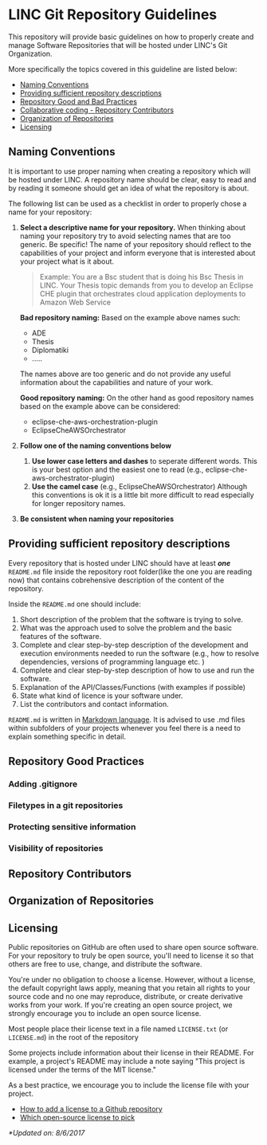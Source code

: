 # LINC Git Repository Guidelines
This repository will  provide basic guidelines on how to properly create and manage Software Repositories that will be hosted under LINC's Git Organization.

More specifically the topics covered in this guideline are listed below:
* [Naming Conventions](#naming-conventions)
* [Providing sufficient repository descriptions](#providing-sufficient-repository-descriptions)
* [Repository Good and Bad Practices](#repository-good-and-bad-practices)
* [Collaborative coding - Repository Contributors](#collaborative-coding---repository-contributors)
* [Organization of Repositories](#organization-of-repositories)
* [Licensing](#licensing) 

## Naming Conventions  
It is important to use proper naming when creating a repository which will be hosted
under LINC. A repository name should be clear, easy to read and by reading it someone should get an idea of what the repository is about.

The following list can be used as a checklist in order to properly chose a name for your repository:
1. **Select a descriptive name for your repository.** 
 When thinking about naming your repository try to avoid selecting names that are too generic. Be specific! The name of your repository should reflect to the capabilities of your project and inform everyone that is interested about your project what is it about.
   >Example: You are a Bsc student that is doing his Bsc Thesis
   in LINC. Your Thesis topic demands from you to develop an Eclipse CHE plugin 
    that orchestrates cloud application deployments to Amazon Web Service
    
    **__Bad repository naming:__** Based on the example above names such:
     * ADE
     * Thesis
     * Diplomatiki
     * .....
     
     The names above are too generic and do not provide any useful information about the capabilities and nature of your work.
     
     **__Good repository naming:__** On the other hand as good repository names based on the example above can be considered: 
     * eclipse-che-aws-orchestration-plugin
     * EclipseCheAWSOrchestrator
2. **Follow one of the naming conventions below**
    1. **Use lower case letters and dashes** to seperate different words. This is your best option and the easiest one to read (e.g., eclipse-che-aws-orchestrator-plugin)
    2. **Use the camel case** (e.g., EclipseCheAWSOrchestrator) Although this conventions is ok it is a little bit more difficult to read especially for longer repository names.
3. **Be consistent when naming your repositories**

## Providing sufficient repository descriptions
Every repository that is hosted under LINC should have at least **_one_** `README.md` file inside the repository root folder(like the one you are reading now) that contains cobrehensive description of the content of the repository.

Inside the `README.md` one should include:
1. Short description of the problem that the software is trying to solve.
2. What was the approach used to solve the problem and the basic features of the software.
3. Complete and clear step-by-step description of the development and execution environments needed to run the software (e.g., how to resolve dependencies, versions of programming language etc. )
4. Complete and clear step-by-step description of how to use and run the software.
5. Explanation of the API/Classes/Functions (with examples if possible)
6. State what kind of licence is your software under.
7. List the contributors and contact information.

`README.md` is written in [Markdown language](https://guides.github.com/features/mastering-markdown/). It is advised to use .md files within subfolders of your projects whenever you feel there is a need to explain something specific in detail.
## Repository Good Practices

### Adding .gitignore

### Filetypes in a git repositories

### Protecting sensitive information

### Visibility of repositories

## Repository Contributors

## Organization of Repositories

## Licensing
Public repositories on GitHub are often used to share open source software. For your repository to truly be open source, you'll need to license it so that others are free to use, change, and distribute the software.

You're under no obligation to choose a license. However, without a license, the default copyright laws apply, meaning that you retain all rights to your source code and no one may reproduce, distribute, or create derivative works from your work. If you're creating an open source project, we strongly encourage you to include an open source license.

Most people place their license text in a file named `LICENSE.txt` (or `LICENSE.md`) in the root of the repository

Some projects include information about their license in their README. For example, a project's README may include a note saying "This project is licensed under the terms of the MIT license."

As a best practice, we encourage you to include the license file with your project.

* [How to add a license to a Github repository](https://help.github.com/articles/licensing-a-repository/#applying-a-license-to-a-repository-with-an-existing-license)
* [Which open-source license to pick](https://choosealicense.com/)


_*Updated on: 8/6/2017_